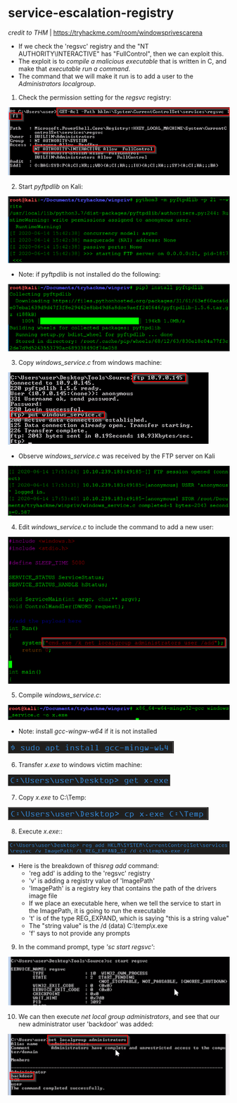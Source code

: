 # service-escalation-registry

*credit to THM* | https://tryhackme.com/room/windowsprivescarena

* If we check the 'regsvc' registry and the "NT AUTHORITY\INTERACTIVE" has "FullControl", then we can exploit this.
* The exploit is to *compile a malicious executable*  that is written in C, and make that *executable run a command*.
* The command that we will make it run is to add a user to the *Administrators localgroup*.

1) Check the permission setting for the *regsvc* registry:

[![Image of get-acl](https://github.com/kam1n0/service-escalation-executable/blob/master/tmp_upload/get-acl.png)](#)

2) Start *pyftpdlib* on Kali:

[![Image of pyftpdlib](https://github.com/kam1n0/service-escalation-executable/blob/master/tmp_upload/pyftpdlib.png)](#)

* Note: if pyftpdlib is not installed do the following:

[![Image of install](https://github.com/kam1n0/service-escalation-executable/blob/master/tmp_upload/install.png)](#)

3) Copy *windows_service.c* from windows machine:

[![Image of ftp](https://github.com/kam1n0/service-escalation-executable/blob/master/tmp_upload/ftp.png)](#)

* Observe *windows_service.c* was received by the FTP server on Kali

[![Image of upload](https://github.com/kam1n0/service-escalation-executable/blob/master/tmp_upload/upload.png)](#)

4) Edit *windows_service.c* to include the command to add a new user:

[![Image of edit](https://github.com/kam1n0/service-escalation-executable/blob/master/tmp_upload/edit.png)](#)

5) Compile *windows_service.c*:

[![Image of compile](https://github.com/kam1n0/service-escalation-executable/blob/master/tmp_upload/compile.png)](#)

* Note: install *gcc-wingw-w64* if it is not installed

[![Image of gcc_install](https://github.com/kam1n0/service-escalation-executable/blob/master/tmp_upload/gcc_install.png)](#)

6) Transfer *x.exe* to windows victim machine:

[![Image of transfer](https://github.com/kam1n0/service-escalation-executable/blob/master/tmp_upload/transfer.png)](#)

7) Copy *x.exe* to C:\Temp:

[![Image of copy](https://github.com/kam1n0/service-escalation-executable/blob/master/tmp_upload/copy.png)](#)

8) Execute *x.exe*::

[![Image of execute](https://github.com/kam1n0/service-escalation-executable/blob/master/tmp_upload/execute.png)](#)

- Here is the breakdown of this*reg add* command:
  - 'reg add' is adding to the 'regsvc' registry
  - 'v' is adding a registry value of 'ImagePath'
  - 'ImagePath' is a registry key that contains the path of the drivers image file
   - If we place an executable here, when we tell the service to start in the ImagePath, it is going to run the executable
  - 't' is of the type REG_EXPAND, which is saying "this is a string value"
   - The "string value" is the /d (data) C:\temp\x.exe
  - 'f' says to not provide any prompts

9) In the command prompt, type *'sc start regsvc'*:

[![Image of start](https://github.com/kam1n0/service-escalation-executable/blob/master/tmp_upload/start.png)](#)

10) We can then execute *net local group administrators*, and see that our new administrator user 'backdoor' was added:

[![Image of backdoor](https://github.com/kam1n0/service-escalation-executable/blob/master/tmp_upload/backdoor.png)](#)
